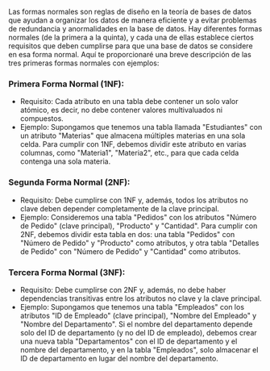 Las formas normales son reglas de diseño en la teoría de bases de datos que ayudan a organizar los datos de manera eficiente y a evitar problemas de redundancia y anormalidades en la base de datos. Hay diferentes formas normales (de la primera a la quinta), y cada una de ellas establece ciertos requisitos que deben cumplirse para que una base de datos se considere en esa forma normal. Aquí te proporcionaré una breve descripción de las tres primeras formas normales con ejemplos:

### Primera Forma Normal (1NF):
   - Requisito: Cada atributo en una tabla debe contener un solo valor atómico, es decir, no debe contener valores multivaluados ni compuestos.
   - Ejemplo: Supongamos que tenemos una tabla llamada "Estudiantes" con un atributo "Materias" que almacena múltiples materias en una sola celda. Para cumplir con 1NF, debemos dividir este atributo en varias columnas, como "Materia1", "Materia2", etc., para que cada celda contenga una sola materia.

### Segunda Forma Normal (2NF):
   - Requisito: Debe cumplirse con 1NF y, además, todos los atributos no clave deben depender completamente de la clave principal.
   - Ejemplo: Consideremos una tabla "Pedidos" con los atributos "Número de Pedido" (clave principal), "Producto" y "Cantidad". Para cumplir con 2NF, debemos dividir esta tabla en dos: una tabla "Pedidos" con "Número de Pedido" y "Producto" como atributos, y otra tabla "Detalles de Pedido" con "Número de Pedido" y "Cantidad" como atributos.

### Tercera Forma Normal (3NF):
   - Requisito: Debe cumplirse con 2NF y, además, no debe haber dependencias transitivas entre los atributos no clave y la clave principal.
   - Ejemplo: Supongamos que tenemos una tabla "Empleados" con los atributos "ID de Empleado" (clave principal), "Nombre del Empleado" y "Nombre del Departamento". Si el nombre del departamento depende solo del ID de departamento (y no del ID de empleado), debemos crear una nueva tabla "Departamentos" con el ID de departamento y el nombre del departamento, y en la tabla "Empleados", solo almacenar el ID de departamento en lugar del nombre del departamento.
